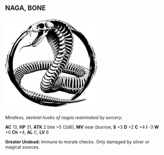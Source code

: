 ## NAGA, BONE

![](images/naga-bone.webp)

_Mindless, skeletal husks of nagas reanimated by sorcery._

**AC** 13, **HP** 31, **ATK** 2 bite +5 (2d6), **MV** near (burrow, **S** +3 **D** +2 **C** +4 **I** -3 **W** +0 **Ch** +4, **AL** C, **LV** 6

**Greater Undead:** Immune to morale checks. Only damaged by silver or magical sources.

